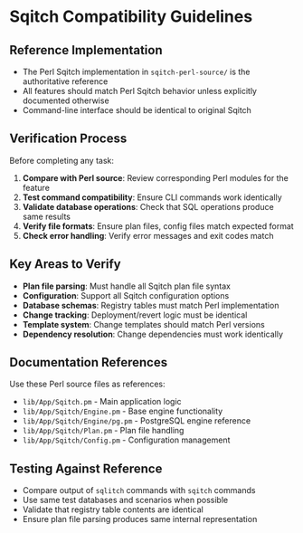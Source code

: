 # Sqitch Compatibility Guidelines

## Reference Implementation
- The Perl Sqitch implementation in `sqitch-perl-source/` is the authoritative reference
- All features should match Perl Sqitch behavior unless explicitly documented otherwise
- Command-line interface should be identical to original Sqitch

## Verification Process
Before completing any task:
1. **Compare with Perl source**: Review corresponding Perl modules for the feature
2. **Test command compatibility**: Ensure CLI commands work identically
3. **Validate database operations**: Check that SQL operations produce same results
4. **Verify file formats**: Ensure plan files, config files match expected format
5. **Check error handling**: Verify error messages and exit codes match

## Key Areas to Verify
- **Plan file parsing**: Must handle all Sqitch plan file syntax
- **Configuration**: Support all Sqitch configuration options
- **Database schemas**: Registry tables must match Perl implementation
- **Change tracking**: Deployment/revert logic must be identical
- **Template system**: Change templates should match Perl versions
- **Dependency resolution**: Change dependencies must work identically

## Documentation References
Use these Perl source files as references:
- `lib/App/Sqitch.pm` - Main application logic
- `lib/App/Sqitch/Engine.pm` - Base engine functionality
- `lib/App/Sqitch/Engine/pg.pm` - PostgreSQL engine reference
- `lib/App/Sqitch/Plan.pm` - Plan file handling
- `lib/App/Sqitch/Config.pm` - Configuration management

## Testing Against Reference
- Compare output of `sqlitch` commands with `sqitch` commands
- Use same test databases and scenarios when possible
- Validate that registry table contents are identical
- Ensure plan file parsing produces same internal representation